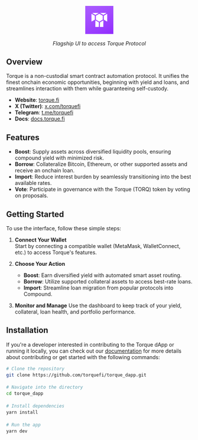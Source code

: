 <p align="center">
  <img src="public/assets/torque-square.png" alt="Torque Logo" width=15%>
</p>
<p align="center">
  <i align="center">Flagship UI to access Torque Protocol</i>
</p>

## Overview

Torque is a non-custodial smart contract automation protocol. It unifies the finest onchain economic opportunities, beginning with yield and loans, and streamlines interaction with them while guaranteeing self-custody.

- **Website**: [torque.fi](https://torque.fi)
- **X (Twitter)**: [x.com/torquefi](https://x.com/torquefi)
- **Telegram**: [t.me/torquefi](https://t.me/torquefi)
- **Docs**: [docs.torque.fi](https://docs.torque.fi)

## Features

- **Boost**: Supply assets across diversified liquidity pools, ensuring compound yield with minimized risk.
- **Borrow**: Collateralize Bitcoin, Ethereum, or other supported assets and receive an onchain loan.
- **Import**: Reduce interest burden by seamlessly transitioning into the best available rates.
- **Vote**: Participate in governance with the Torque (TORQ) token by voting on proposals.

## Getting Started

To use the interface, follow these simple steps:

1. **Connect Your Wallet**  
   Start by connecting a compatible wallet (MetaMask, WalletConnect, etc.) to access Torque's features.

2. **Choose Your Action**
   - **Boost**: Earn diversified yield with automated smart asset routing.
   - **Borrow**: Utilize supported collateral assets to access best-rate loans.
   - **Import**: Streamline loan migration from popular protocols into Compound.

3. **Monitor and Manage**
   Use the dashboard to keep track of your yield, collateral, loan health, and portfolio performance.

## Installation

If you're a developer interested in contributing to the Torque dApp or running it locally, you can check out our [documentation](https://docs.torque.fi/main/resources/contribute) for more details about contributing or get started with the following commands:

```bash
# Clone the repository
git clone https://github.com/torquefi/torque_dapp.git

# Navigate into the directory
cd torque_dapp

# Install dependencies
yarn install

# Run the app
yarn dev
